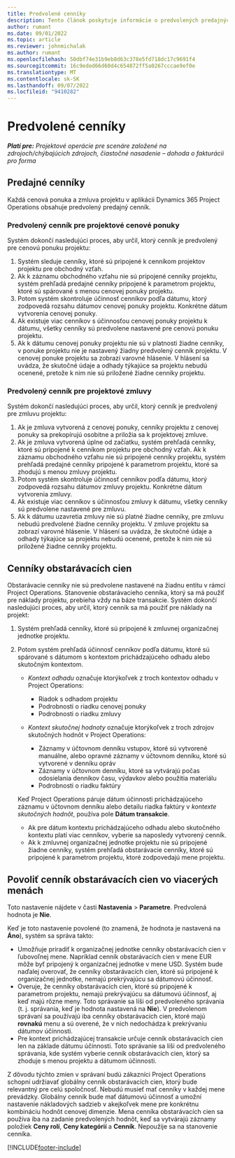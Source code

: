 ```yaml
---
title: Predvolené cenníky
description: Tento článok poskytuje informácie o predvolených predajných a obstarávacích cenníkoch v Project Operations.
author: rumant
ms.date: 09/01/2022
ms.topic: article
ms.reviewer: johnmichalak
ms.author: rumant
ms.openlocfilehash: 50dbf74e31b9eb8d63c378e5fd718dc17c9691f4
ms.sourcegitcommit: 16c9eded66d60d4c654872ff5a0267cccae9ef0e
ms.translationtype: MT
ms.contentlocale: sk-SK
ms.lasthandoff: 09/07/2022
ms.locfileid: "9410282"
---
```

# <a name="default-price-lists"></a>Predvolené cenníky

_**Platí pre:** Projektové operácie pre scenáre založené na zdrojoch/chýbajúcich zdrojoch, čiastočné nasadenie – dohoda o fakturácii pro forma_

## <a name="sales-price-lists"></a>Predajné cenníky

Každá cenová ponuka a zmluva projektu v aplikácii Dynamics 365 Project Operations obsahuje predvolený predajný cenník. 

### <a name="price-list-default-on-project-quotes"></a>Predvolený cenník pre projektové cenové ponuky
Systém dokončí nasledujúci proces, aby určil, ktorý cenník je predvolený pre cenovú ponuku projektu:

1. Systém sleduje cenníky, ktoré sú pripojené k cenníkom projektov projektu pre obchodný vzťah. 
1. Ak k záznamu obchodného vzťahu nie sú pripojené cenníky projektu, systém prehľadá predajné cenníky pripojené k parametrom projektu, ktoré sú spárované s menou cenovej ponuky projektu.
1. Potom systém skontroluje účinnosť cenníkov podľa dátumu, ktorý zodpovedá rozsahu dátumov cenovej ponuky projektu. Konkrétne dátum vytvorenia cenovej ponuky.
1. Ak existuje viac cenníkov s účinnosťou cenovej ponuky projektu k dátumu, všetky cenníky sú predvolene nastavené pre cenovú ponuku projektu.
1. Ak k dátumu cenovej ponuky projektu nie sú v platnosti žiadne cenníky, v ponuke projektu nie je nastavený žiadny predvolený cenník projektu. V cenovej ponuke projektu sa zobrazí varovné hlásenie. V hlásení sa uvádza, že skutočné údaje a odhady týkajúce sa projektu nebudú ocenené, pretože k nim nie sú priložené žiadne cenníky projektu.

### <a name="price-list-default-on-project-contracts"></a>Predvolený cenník pre projektové zmluvy 
Systém dokončí nasledujúci proces, aby určil, ktorý cenník je predvolený pre zmluvu projektu:

1. Ak je zmluva vytvorená z cenovej ponuky, cenníky projektu z cenovej ponuky sa prekopírujú osobitne a priložia sa k projektovej zmluve.
1. Ak je zmluva vytvorená úplne od začiatku, systém prehľadá cenníky, ktoré sú pripojené k cenníkom projektu pre obchodný vzťah. Ak k záznamu obchodného vzťahu nie sú pripojené cenníky projektu, systém prehľadá predajné cenníky pripojené k parametrom projektu, ktoré sa zhodujú s menou zmluvy projektu.
1. Potom systém skontroluje účinnosť cenníkov podľa dátumu, ktorý zodpovedá rozsahu dátumov zmluvy projektu. Konkrétne dátum vytvorenia zmluvy.
1. Ak existuje viac cenníkov s účinnosťou zmluvy k dátumu, všetky cenníky sú predvolene nastavené pre zmluvu.
1. Ak k dátumu uzavretia zmluvy nie sú platné žiadne cenníky, pre zmluvu nebudú predvolené žiadne cenníky projektu. V zmluve projektu sa zobrazí varovné hlásenie. V hlásení sa uvádza, že skutočné údaje a odhady týkajúce sa projektu nebudú ocenené, pretože k nim nie sú priložené žiadne cenníky projektu.

## <a name="cost-price-lists"></a>Cenníky obstarávacích cien

Obstarávacie cenníky nie sú predvolene nastavené na žiadnu entitu v rámci Project Operations. Stanovenie obstarávacieho cenníka, ktorý sa má použiť pre náklady projektu, prebieha vždy na báze transakcie. Systém dokončí nasledujúci proces, aby určil, ktorý cenník sa má použiť pre náklady na projekt:

1. Systém prehľadá cenníky, ktoré sú pripojené k zmluvnej organizačnej jednotke projektu.
1. Potom systém prehľadá účinnosť cenníkov podľa dátumu, ktoré sú spárované s dátumom s kontextom prichádzajúceho odhadu alebo skutočným kontextom.

    - *Kontext odhadu* označuje ktorýkoľvek z troch kontextov odhadu v Project Operations:

        - Riadok s odhadom projektu
        - Podrobnosti o riadku cenovej ponuky
        - Podrobnosti o riadku zmluvy

    - *Kontext skutočnej hodnoty* označuje ktorýkoľvek z troch zdrojov skutočných hodnôt v Project Operations:

       - Záznamy v účtovnom denníku vstupov, ktoré sú vytvorené manuálne, alebo opravné záznamy v účtovnom denníku, ktoré sú vytvorené v denníku opráv
       - Záznamy v účtovnom denníku, ktoré sa vytvárajú počas odosielania denníkov času, výdavkov alebo použitia materiálu
       - Podrobnosti o riadku faktúry

    Keď Project Operations páruje dátum účinnosti prichádzajúceho záznamu v účtovnom denníku alebo detailu riadka faktúry v *kontexte skutočných hodnôt*, používa pole **Dátum transakcie**.

    - Ak pre dátum kontextu prichádzajúceho odhadu alebo skutočného kontextu platí viac cenníkov, vyberie sa naposledy vytvorený cenník.
    - Ak k zmluvnej organizačnej jednotke projektu nie sú pripojené žiadne cenníky, systém prehľadá obstarávacie cenníky, ktoré sú pripojené k parametrom projektu, ktoré zodpovedajú mene projektu.

## <a name="enable-multi-currency-cost-price-list"></a>Povoliť cenník obstarávacích cien vo viacerých menách

Toto nastavenie nájdete v časti **Nastavenia** \> **Parametre**. Predvolená hodnota je **Nie**.

Keď je toto nastavenie povolené (to znamená, že hodnota je nastavená na **Áno**), systém sa správa takto:

- Umožňuje priradiť k organizačnej jednotke cenníky obstarávacích cien v ľubovoľnej mene. Napríklad cenník obstarávacích cien v mene EUR môže byť pripojený k organizačnej jednotke v mene USD. Systém bude naďalej overovať, že cenníky obstarávacích cien, ktoré sú pripojené k organizačnej jednotke, nemajú prekrývajúcu sa dátumovú účinnosť.
- Overuje, že cenníky obstarávacích cien, ktoré sú pripojené k parametrom projektu, nemajú prekrývajúcu sa dátumovú účinnosť, aj keď majú rôzne meny. Toto správanie sa líši od predvoleného správania (t. j. správania, keď je hodnota nastavená na **Nie**). V predvolenom správaní sa používajú iba cenníky obstarávacích cien, ktoré majú **rovnakú** menu a sú overené, že v nich nedochádza k prekrývaniu dátumov účinnosti.
- Pre kontext prichádzajúcej transakcie určuje cenník obstarávacích cien len na základe dátumu účinnosti. Toto správanie sa líši od predvoleného správania, kde systém vyberie cenník obstarávacích cien, ktorý sa zhoduje s menou projektu a dátumom účinnosti.

Z dôvodu týchto zmien v správaní budú zákazníci Project Operations schopní udržiavať globálny cenník obstarávacích cien, ktorý bude relevantný pre celú spoločnosť. Nebudú musieť mať cenníky v každej mene prevádzky. Globálny cenník bude mať dátumovú účinnosť a umožní nastavenie nákladových sadzieb v akejkoľvek mene pre konkrétnu kombináciu hodnôt cenovej dimenzie. Mena cenníka obstarávacích cien sa používa iba na zadanie predvolených hodnôt, keď sa vytvárajú záznamy položiek **Ceny rolí**, **Ceny kategórií** a **Cenník**. Nepoužije sa na stanovenie cenníka.

[!INCLUDE[footer-include](../includes/footer-banner.md)]
